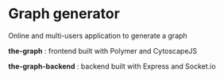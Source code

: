 # Graph generator

Online and multi-users application to generate a graph 

**the-graph** : frontend built with Polymer and CytoscapeJS

**the-graph-backend** : backend built with Express and Socket.io
